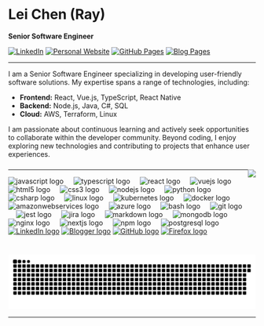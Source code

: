 # Lei Chen (Ray)

**Senior Software Engineer**

[![LinkedIn](https://img.shields.io/badge/LinkedIn-lei--chen--364721320-blue)](https://www.linkedin.com/in/lei-chen-364721320)
[![Personal Website](https://img.shields.io/badge/Website-lei.xiaopotato.top-lightblue)](https://lei.xiaopotato.top/)
[![GitHub Pages](https://img.shields.io/badge/GitHub%20Pages-appigle.github.io-lightyellow)](https://appigle.github.io/)
[![Blog Pages](https://img.shields.io/badge/Blog%20Pages-appigle.xiaopotato.top-lightgreen)](https://appigle.xiaopotato.top/)

---

I am a Senior Software Engineer specializing in developing user-friendly software solutions. My expertise spans a range of technologies, including:

- **Frontend:** React, Vue.js, TypeScript, React Native
- **Backend:** Node.js, Java, C#, SQL
- **Cloud:** AWS, Terraform, Linux

I am passionate about continuous learning and actively seek opportunities to collaborate within the developer community. Beyond coding, I enjoy exploring new technologies and contributing to projects that enhance user experiences.

###

<img align="right" height="150" src="https://avatars.githubusercontent.com/u/12708299?v=4"  />

###


---

<div align="left">
  <img src="https://cdn.jsdelivr.net/gh/devicons/devicon/icons/javascript/javascript-original.svg" height="30" alt="javascript logo"  />
  <img width="12" />
  <img src="https://cdn.jsdelivr.net/gh/devicons/devicon/icons/typescript/typescript-original.svg" height="30" alt="typescript logo"  />
  <img width="12" />
  <img src="https://cdn.jsdelivr.net/gh/devicons/devicon/icons/react/react-original.svg" height="30" alt="react logo"  />
  <img width="12" />
  <img src="https://cdn.jsdelivr.net/gh/devicons/devicon/icons/vuejs/vuejs-original.svg" height="30" alt="vuejs logo"  />
  <img width="12" />
  <img src="https://cdn.jsdelivr.net/gh/devicons/devicon/icons/html5/html5-original.svg" height="30" alt="html5 logo"  />
  <img width="12" />
  <img src="https://cdn.jsdelivr.net/gh/devicons/devicon/icons/css3/css3-original.svg" height="30" alt="css3 logo"  />
  <img width="12" />
  <img src="https://cdn.jsdelivr.net/gh/devicons/devicon/icons/nodejs/nodejs-original.svg" height="30" alt="nodejs logo"  />
  <img width="12" />
  <img src="https://cdn.jsdelivr.net/gh/devicons/devicon/icons/python/python-original.svg" height="30" alt="python logo"  />
  <img width="12" />
  <img src="https://cdn.jsdelivr.net/gh/devicons/devicon/icons/csharp/csharp-original.svg" height="30" alt="csharp logo"  />
  <img width="12" />
  <img src="https://cdn.jsdelivr.net/gh/devicons/devicon/icons/linux/linux-original.svg" height="30" alt="linux logo"  />
  <img width="12" />
  <img src="https://cdn.jsdelivr.net/gh/devicons/devicon/icons/kubernetes/kubernetes-plain.svg" height="30" alt="kubernetes logo"  />
  <img width="12" />
  <img src="https://cdn.jsdelivr.net/gh/devicons/devicon/icons/docker/docker-original.svg" height="30" alt="docker logo"  />
  <img width="12" />
  <img src="https://cdn.jsdelivr.net/gh/devicons/devicon/icons/amazonwebservices/amazonwebservices-line-wordmark.svg" height="30" alt="amazonwebservices logo"  />
  <img width="12" />
  <img src="https://cdn.jsdelivr.net/gh/devicons/devicon/icons/azure/azure-original.svg" height="30" alt="azure logo"  />
  <img width="12" />
  <img src="https://cdn.jsdelivr.net/gh/devicons/devicon/icons/bash/bash-original.svg" height="30" alt="bash logo"  />
  <img width="12" />
  <img src="https://cdn.jsdelivr.net/gh/devicons/devicon/icons/git/git-original.svg" height="30" alt="git logo"  />
  <img width="12" />
  <img src="https://cdn.jsdelivr.net/gh/devicons/devicon/icons/jest/jest-plain.svg" height="30" alt="jest logo"  />
  <img width="12" />
  <img src="https://cdn.jsdelivr.net/gh/devicons/devicon/icons/jira/jira-original.svg" height="30" alt="jira logo"  />
  <img width="12" />
  <img src="https://cdn.jsdelivr.net/gh/devicons/devicon/icons/markdown/markdown-original.svg" height="30" alt="markdown logo"  />
  <img width="12" />
  <img src="https://cdn.jsdelivr.net/gh/devicons/devicon/icons/mongodb/mongodb-original.svg" height="30" alt="mongodb logo"  />
  <img width="12" />
  <img src="https://cdn.jsdelivr.net/gh/devicons/devicon/icons/nginx/nginx-original.svg" height="30" alt="nginx logo"  />
  <img width="12" />
  <img src="https://cdn.jsdelivr.net/gh/devicons/devicon/icons/nextjs/nextjs-original.svg" height="30" alt="nextjs logo"  />
  <img width="12" />
  <img src="https://cdn.jsdelivr.net/gh/devicons/devicon/icons/npm/npm-original-wordmark.svg" height="30" alt="npm logo"  />
  <img width="12" />
  <img src="https://cdn.jsdelivr.net/gh/devicons/devicon/icons/postgresql/postgresql-original.svg" height="30" alt="postgresql logo"  />
</div>

<div align="left">
  <a href="https://www.linkedin.com/in/lei-chen-364721320"><img src="https://img.shields.io/static/v1?message=LinkedIn&logo=linkedin&label=&color=0A66C2&logoColor=white&style=for-the-badge" height="35" alt="LinkedIn logo" /></a>
  <a href="https://appigle.xiaopotato.top/"><img src="https://img.shields.io/static/v1?message=Blog&logo=blogger&label=&color=FF5722&logoColor=white&style=for-the-badge" height="35" alt="Blogger logo" /></a>
  <a href="https://appigle.github.io/"><img src="https://img.shields.io/static/v1?message=GitHub%20Pages&logo=github&label=&color=327FC7&logoColor=white&style=for-the-badge" height="35" alt="GitHub logo" /></a>
  <a href="https://lei.xiaopotato.top/"><img src="https://img.shields.io/static/v1?message=Website&logo=firefox&label=&color=FF7139&logoColor=white&style=for-the-badge" height="35" alt="Firefox logo" /></a>
</div>

###

<br clear="both">

<picture>
  <source media="(prefers-color-scheme: dark)" srcset="https://github.com/Appigle/Appigle/blob/output/github-contribution-grid-snake-dark.svg" />
  <source media="(prefers-color-scheme: light)" srcset="https://github.com/Appigle/Appigle/blob/output/github-contribution-grid-snake.svg" />
  <img alt="github-snake" src="https://github.com/Appigle/Appigle/blob/output/github-contribution-grid-snake.svg" />
</picture>

---
